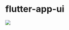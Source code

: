 # flutter-app-ui

![](https://files.slack.com/files-pri/T01LZ53LV5K-F02HAE6EHSQ/screenshot_2021-10-09-13-28-38-82_c0d3c912d44dcd0c86b2f5bb75fb0444.jpg)
